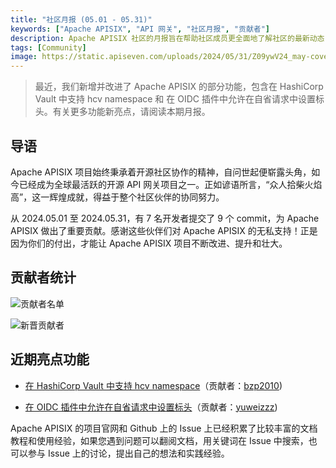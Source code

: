 ```yaml
---
title: "社区月报 (05.01 - 05.31)"
keywords: ["Apache APISIX", "API 网关", "社区月报", "贡献者"]
description: Apache APISIX 社区的月报旨在帮助社区成员更全面地了解社区的最新动态，方便大家参与到 Apache APISIX 社区中来。
tags: [Community]
image: https://static.apiseven.com/uploads/2024/05/31/Z09ywV24_may-cover-cn.png
---
```

> 最近，我们新增并改进了 Apache APISIX 的部分功能，包含在 HashiCorp Vault 中支持 hcv namespace 和 在 OIDC 插件中允许在自省请求中设置标头。有关更多功能新亮点，请阅读本期月报。
<!--truncate-->
## 导语

Apache APISIX 项目始终秉承着开源社区协作的精神，自问世起便崭露头角，如今已经成为全球最活跃的开源 API 网关项目之一。正如谚语所言，“众人拾柴火焰高”，这一辉煌成就，得益于整个社区伙伴的协同努力。

从 2024.05.01 至 2024.05.31，有 7 名开发者提交了 9 个 commit，为 Apache APISIX 做出了重要贡献。感谢这些伙伴们对 Apache APISIX 的无私支持！正是因为你们的付出，才能让 Apache APISIX 项目不断改进、提升和壮大。

## 贡献者统计

![贡献者名单](https://static.apiseven.com/uploads/2024/06/04/iRR4UPBL_may-contributors-list.png)

![新晋贡献者](https://static.apiseven.com/uploads/2024/05/31/paTYXQAh_new-contributors-may.png)

## 近期亮点功能

- [在 HashiCorp Vault 中支持 hcv namespace](https://github.com/apache/apisix/pull/11277)（贡献者：[bzp2010](https://github.com/bzp2010))

- [在 OIDC 插件中允许在自省请求中设置标头](https://github.com/apache/apisix/pull/11090)（贡献者：[yuweizzz](https://github.com/yuweizzz))

Apache APISIX 的项目官网和 Github 上的 Issue 上已经积累了比较丰富的文档教程和使用经验，如果您遇到问题可以翻阅文档，用关键词在 Issue 中搜索，也可以参与 Issue 上的讨论，提出自己的想法和实践经验。
